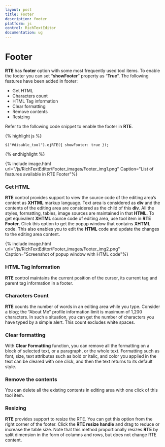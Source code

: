 ```yaml
---
layout: post
title: Footer
description: footer
platform: js
control: RichTextEditor
documentation: ug
---
```


# Footer

**RTE** has **footer** option with some most frequently used tool items. To enable the footer you can set “**showFooter**” property as “**True**”. The following features have been added in footer:

* Get HTML
* Characters count
* HTML Tag information
* Clear formatting 
* Remove contents
* Resizing


Refer to the following code snippet to enable the footer in **RTE**.



{% highlight js %}

    $("#disable_tool").ejRTE({ showFooter: true });


{% endhighlight %}



{% include image.html url="/js/RichTextEditor/Footer_images/Footer_img1.png" Caption="List of features available in RTE Footer"%}

### Get HTML

**RTE** control provides support to view the source code of the editing area’s content as **XHTML** markup language. Text area is considered as **div** and the contents of the editing area are considered as the child of this **div**. All the styles, formatting, tables, image sources are maintained in that **HTML**. To get equivalent **XHTML** source code of editing area, use tool item in **RTE Footer**. Click this option to get the popup window that contains **XHTML** code. This also enables you to edit the **HTML** code and update the changes to the editing area content. 

{% include image.html url="/js/RichTextEditor/Footer_images/Footer_img2.png" Caption="Screenshot of popup window with HTML code"%}

### HTML Tag Information

**RTE** control maintains the current position of the cursor, its current tag and parent tag information in a footer.

### Characters Count

**RTE** counts the number of words in an editing area while you type. Consider a blog; the “About Me” profile information limit is maximum of 1,200 characters. In such a situation, you can get the number of characters you have typed by a simple alert. This count excludes white spaces.

### Clear formatting

With **Clear Formatting** function, you can remove all the formatting on a block of selected text, or a paragraph, or the whole text. Formatting such as font, size, text attributes such as bold or italic, and color you applied in the text can be cleared with one click, and then the text returns to its default style.

### Remove the contents

You can delete all the existing contents in editing area with one click of this tool item.

### Resizing

**RTE** provides support to resize the RTE. You can get this option from the right corner of the footer. Click the **RTE resize handle** and drag to reduce or increase the table size. Note that this method proportionally resizes **RTE** by split dimension in the form of columns and rows, but does not change RTE content. 

